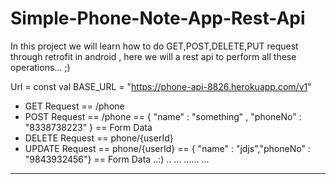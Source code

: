 # Simple-Phone-Note-App-Rest-Api

In this project we will learn how to do GET,POST,DELETE,PUT request through retrofit in android , here we will a rest api to perform all these operations... ;)

Url =  const val BASE_URL = "https://phone-api-8826.herokuapp.com/v1"

- GET Request == /phone
- POST Request == /phone == { "name" : "something" , "phoneNo" : "8338738223" }  == Form Data
- DELETE Request == phone/{userId} 
- UPDATE Request ==  phone/{userId} == { "name" : "jdjs","phoneNo" : "9843932456"} == Form Data ..:)
..
...
......
...

----
